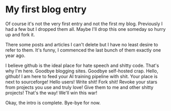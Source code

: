 # My first blog entry

Of course it's not the very first entry and not the first my blog.
Previously I had a few but I dropped them all.
Maybe I'll drop this one someday so hurry up and fork it.

There some posts and articles I can't delete but I have no least desire to refer to them.
It's funny, I commenced the last bunch of them exactly one year ago.

I believe github is the ideal place for hate speech and shitty code.
That's why I'm here.
Goodbye blogging sites.
Goodbye self-hosted crap.
Hello, github!
I am here to feed your AI training pipeline with shit.
Your place is next to sourceforge!
Hello users!
Write shit!
Fork shit!
Revoke your stars from projects you use and truly love!
Give them to me and other shitty projects!
That's the way!
We'll win this war!

Okay, the intro is complete. Bye-bye for now.
